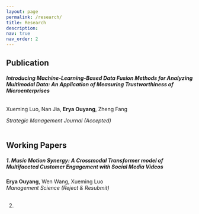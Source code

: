 ```yaml
---
layout: page
permalink: /research/
title: Research
description: 
nav: true
nav_order: 2
---
```

<!-- _pages/publications.md -->
<div class="Publications">
<h2><strong>Publication</strong></h2>

<h6><strong>Introducing Machine-Learning-Based Data Fusion Methods for Analyzing Multimodal Data: An Application of Measuring Trustworthiness of Microenterprises</strong></h6>
       
Xueming Luo, Nan Jia, <strong>Erya Ouyang</strong>, Zheng Fang<br>
   
<em>Strategic Management Journal (Accepted)</em><br><br>


</div>

<div class="Working Papers">
<h2><strong>Working Papers</strong></h2>
<h5>1. Music Motion Synergy: A Crossmodal Transformer model of Multifaceted Customer Engagement with Social Media Videos</strong></h5>
                                                                                                                                                            <strong>Erya Ouyang</strong>, Wen Wang, Xueming Luo<br>
       <em>Management Science (Reject & Resubmit)</em><br><br>


2. 

</div>

